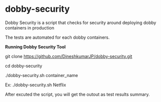 # dobby-security


Dobby Security is a script that checks for security around deploying dobby containers in production

The tests are automated for each dobby containers.

**Running Dobby Security Tool**

git clone https://github.com/DineshkumarJP/dobby-security.git

cd dobby-security

./dobby-security.sh container_name

Ex: ./dobby-security.sh Netflix

After excuted the script, you will get the outout as test results summary.
